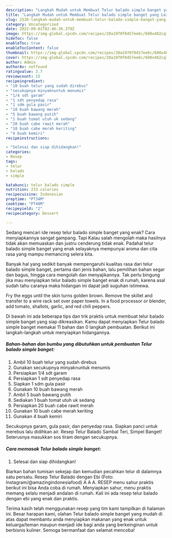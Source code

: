```yaml
---
description: "Langkah Mudah untuk Membuat Telur balado simple banget yang Lezat, Buat Buka Puasa Enak"
title: "Langkah Mudah untuk Membuat Telur balado simple banget yang Lezat, Buat Buka Puasa Enak"
slug: 2536-langkah-mudah-untuk-membuat-telur-balado-simple-banget-yang-lezat-buat-buka-puasa-enak
category: Uncategorized
date: 2022-09-01T02:46:36.379Z
image: https://img-global.cpcdn.com/recipes/20a1970f0457ee6c/680x482cq70/telur-balado-simple-banget-foto-resep-utama.jpg
hideToc: false
enableToc: true
enableTocContent: false
thumbnail: https://img-global.cpcdn.com/recipes/20a1970f0457ee6c/680x482cq70/telur-balado-simple-banget-foto-resep-utama.jpg
cover: https://img-global.cpcdn.com/recipes/20a1970f0457ee6c/680x482cq70/telur-balado-simple-banget-foto-resep-utama.jpg
author: Admin
authorAv: notfound
ratingvalue: 3.7
reviewcount: 15
recipeingredient:
- "10 buah telur yang sudah direbus"
- "secukupnya minyaknuntuk menumis"
- "1/4 sdt garam"
- "1 sdt penyedap rasa"
- "1 sdm gula pasir"
- "10 buah bawang merah"
- "5 buah bawang putih"
- "1 buah tomat utuh uk sedang"
- "20 buah cabe rawit merah"
- "10 buah cabe merah keriting"
- "4 buah kemiri"
recipeinstructions:

- "Selesai dan siap dihidangkan!"
categories:
- Resep
tags:
- telur
- balado
- simple

katakunci: telur balado simple 
nutrition: 233 calories
recipecuisine: Indonesian
preptime: "PT34M"
cooktime: "PT40M"
recipeyield: "2"
recipecategory: Dessert

---
```



Sedang mencari ide resep telur balado simple banget yang enak? Cara menyiapkannya sangat gampang. Tapi Kalau salah mengolah maka hasilnya tidak akan memuaskan dan justru cenderung tidak enak. Padahal telur balado simple banget yang enak selayaknya mempunyai aroma dan cita rasa yang mampu memancing selera kita.


Banyak hal yang sedikit banyak mempengaruhi kualitas rasa dari telur balado simple banget, pertama dari jenis bahan, lalu pemilihan bahan segar dan bagus, hingga cara mengolah dan menyajikannya. Tak perlu bingung jika mau menyiapkan telur balado simple banget enak di rumah, karena asal sudah tahu caranya maka hidangan ini dapat jadi suguhan istimewa.

Fry the eggs until the skin turns golden brown. Remove the skillet and transfer to a wire rack set over paper towels. In a food processor or blender, add tomato, shallots, garlic, and red chili peppers.


Di bawah ini ada beberapa tips dan trik praktis untuk membuat telur balado simple banget yang siap dikreasikan. Kamu dapat menyiapkan Telur balado simple banget memakai 11 bahan dan 0 langkah pembuatan. Berikut ini langkah-langkah untuk menyiapkan hidangannya.

<!--inarticleads1-->

##### Bahan-bahan dan bumbu yang dibutuhkan untuk pembuatan Telur balado simple banget:

1. Ambil 10 buah telur yang sudah direbus
1. Gunakan secukupnya minyaknuntuk menumis
1. Persiapkan 1/4 sdt garam
1. Persiapkan 1 sdt penyedap rasa
1. Siapkan 1 sdm gula pasir
1. Gunakan 10 buah bawang merah
1. Ambil 5 buah bawang putih
1. Sediakan 1 buah tomat utuh uk sedang
1. Persiapkan 20 buah cabe rawit merah
1. Gunakan 10 buah cabe merah keriting
1. Gunakan 4 buah kemiri


Secukupnya garam, gula pasir, dan penyedap rasa. Siapkan panci untuk merebus lalu didihkan air. Resep Telur Balado Sambal Teri, Simpel Banget! Seterusnya masukkan sos tiram dengan secukupnya. 

<!--inarticleads2-->

##### Cara memasak Telur balado simple banget:


1. Selesai dan siap dihidangkan!

Biarkan bahan tumisan sekejap dan kemudian pecahkan telur di dalamnya satu persatu. Resep Telur Balado dengan Ebi (Foto: Instagram/@amazingindonesiafood) A A A. RESEP menu sahur praktis berikut ini bisa Anda coba di rumah. Menyiapkan sahur, menu praktis memang selalu menjadi andalan di rumah. Kali ini ada resep telur balado dengan ebi yang enak dan praktis. 

Terima kasih telah menggunakan resep yang tim kami tampilkan di halaman ini. Besar harapan kami, olahan Telur balado simple banget yang mudah di atas dapat membantu anda menyiapkan makanan yang enak untuk keluarga/teman maupun menjadi ide bagi anda yang berkeinginan untuk berbisnis kuliner. Semoga bermanfaat dan selamat mencoba!
